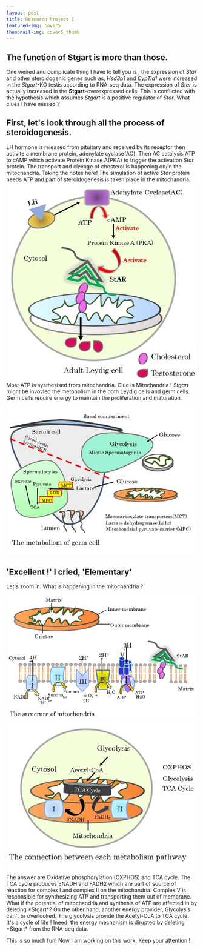 ```yaml
---
layout: post
title: Research Project I
featured-img: cover5
thumbnail-img: cover5_thumb
---
```


## The function of **Stgart** is more than those.
One weired and complicate thing I have to tell you is , the expression of *Star* and other steroidogenic genes such as, *Hsd3b1* and *Cyp11a1* were increased in the *Stgart*-KO testis according to RNA-seq data. The expression of *Star* is actually increased in the **Stgart**-overexpressed cells.
This is conflicted with the hypothesis which assumes *Stgart* is a positive regulator of *Star*. What clues I have missed ?
## First, let's look through all the process of steroidogenesis.
LH hormone is released from pituitary and received by its receptor then activite a membrane protein, adenylate cyclase(AC). Then AC catalysis ATP to cAMP which activate Protein Kinase A(PKA) to trigger the activation *Star* protein. The transport and clevage of chosterol is happening on/in the mitochandria. Taking the notes here! The simulation of active *Star* protein needs ATP and part of steroidogenesis is taken place in the mitochandria.
![adult Leydig cell](https://raw.githubusercontent.com/CleanYANG/HONG-s-page/main/assets/img/leydig.jpg)
Most ATP is systhesised from mitochandria. Clue is Mitochandria ! *Stgart* might be invovled the metobolism in the both Leydig cells and germ cells. Germ cells require energy to maintain the proliferation and maturation.

![metabolism of germ cell](https://raw.githubusercontent.com/CleanYANG/HONG-s-page/main/assets/img/germ.jpg)

## 'Excellent !' I cried, 'Elementary'
Let's zoom in. What is happening in the mitochandria ?
<!-- Only include these images for this blog -->
<div class="side-by-side-images">
  <img src="https://raw.githubusercontent.com/CleanYANG/HONG-s-page/main/assets/img/Mi.jpg" alt="Picture 1">
  <img src="https://raw.githubusercontent.com/CleanYANG/HONG-s-page/main/assets/img/TCA.jpg" alt="Picture 2">
</div>
The answer are Oxidative phosphorylation (OXPHOS) and TCA cycle. The TCA cycle produces 3NADH and FADH2 which are part of source of reaction for complex I and complex II on the mitochandria. Complex V is responsible for synthesizing ATP and transporting them out of membrane. What if the potential of mitochandria and synthesis of ATP are affected in by deleting *Stgart*?
On the other hand, another energy provider, Glycolysis can't br overlooked. The glycolysis provide the Acetyl-CoA to TCA cycle. It's a cycle of life ! Ineed, the energy mechanism is dirupted by deleting *Stgart* from the RNA-seq data.

This is so much fun! Now I am working on this work. Keep your attention !